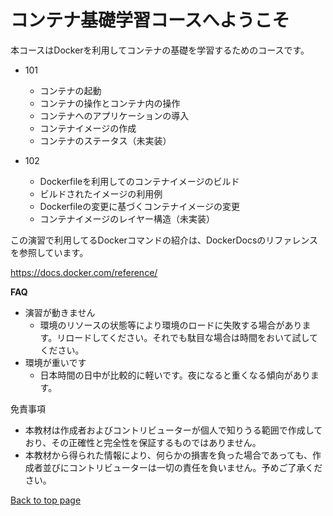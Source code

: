 # コンテナ基礎学習コースへようこそ

本コースはDockerを利用してコンテナの基礎を学習するためのコースです。

- 101
  - コンテナの起動
  - コンテナの操作とコンテナ内の操作
  - コンテナへのアプリケーションの導入
  - コンテナイメージの作成
  - コンテナのステータス（未実装）
  
- 102
  - Dockerfileを利用してのコンテナイメージのビルド
  - ビルドされたイメージの利用例
  - Dockerfileの変更に基づくコンテナイメージの変更
  - コンテナイメージのレイヤー構造（未実装）
  
この演習で利用してるDockerコマンドの紹介は、DockerDocsのリファレンスを参照しています。

https://docs.docker.com/reference/

**FAQ**
- 演習が動きません
  - 環境のリソースの状態等により環境のロードに失敗する場合があります。リロードしてください。それでも駄目な場合は時間をおいて試してください。
- 環境が重いです
  - 日本時間の日中が比較的に軽いです。夜になると重くなる傾向があります。

免責事項
- 本教材は作成者およびコントリビューターが個人で知りうる範囲で作成しており、その正確性と完全性を保証するものではありません。
- 本教材から得られた情報により、何らかの損害を負った場合であっても、作成者並びにコントリビューターは一切の責任を負いません。予めご了承ください。

[Back to top page](https://www.katacoda.com/mayumi)